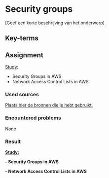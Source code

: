 # Security groups
[Geef een korte beschrijving van het onderwerp]

## Key-terms

## Assignment

<ins>Study:</ins>
- Security Groups in AWS
- Network Access Control Lists in AWS

### Used sources
[Plaats hier de bronnen die je hebt gebruikt.]()

### Encountered problems
None

### Result

**<ins>Study:</ins>**

**- Security Groups in AWS**

**- Network Access Control Lists in AWS**